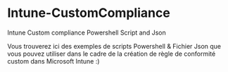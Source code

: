 # Intune-CustomCompliance
Intune Custom compliance Powershell Script and Json

Vous trouverez ici des exemples de scripts Powershell & Fichier Json que vous pouvez utiliser dans le cadre de la création de règle de conformité custom dans Microsoft Intune 
:)
